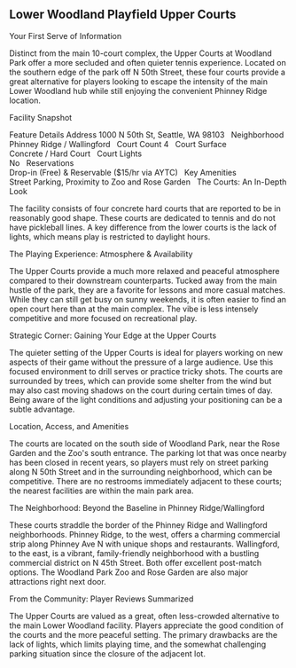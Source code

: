 ## Lower Woodland Playfield Upper Courts

Your First Serve of Information

Distinct from the main 10-court complex, the Upper Courts at Woodland Park offer a more secluded and often quieter tennis experience. Located on the southern edge of the park off N 50th Street, these four courts provide a great alternative for players looking to escape the intensity of the main Lower Woodland hub while still enjoying the convenient Phinney Ridge location.   

Facility Snapshot

Feature	Details
Address	
1000 N 50th St, Seattle, WA 98103    
Neighborhood	
Phinney Ridge / Wallingford    
Court Count	
4    
Court Surface	
Concrete / Hard Court    
Court Lights	
No    
Reservations	
Drop-in (Free) & Reservable ($15/hr via AYTC)    
Key Amenities	
Street Parking, Proximity to Zoo and Rose Garden    
The Courts: An In-Depth Look

The facility consists of four concrete hard courts that are reported to be in reasonably good shape. These courts are dedicated to tennis and do not have pickleball lines. A key difference from the lower courts is the lack of lights, which means play is restricted to daylight hours.   

The Playing Experience: Atmosphere & Availability

The Upper Courts provide a much more relaxed and peaceful atmosphere compared to their downstream counterparts. Tucked away from the main hustle of the park, they are a favorite for lessons and more casual matches. While they can still get busy on sunny weekends, it is often easier to find an open court here than at the main complex. The vibe is less intensely competitive and more focused on recreational play.

Strategic Corner: Gaining Your Edge at the Upper Courts

The quieter setting of the Upper Courts is ideal for players working on new aspects of their game without the pressure of a large audience. Use this focused environment to drill serves or practice tricky shots. The courts are surrounded by trees, which can provide some shelter from the wind but may also cast moving shadows on the court during certain times of day. Being aware of the light conditions and adjusting your positioning can be a subtle advantage.

Location, Access, and Amenities

The courts are located on the south side of Woodland Park, near the Rose Garden and the Zoo's south entrance. The parking lot that was once nearby has been closed in recent years, so players must rely on street parking along N 50th Street and in the surrounding neighborhood, which can be competitive. There are no restrooms immediately adjacent to these courts; the nearest facilities are within the main park area.   

The Neighborhood: Beyond the Baseline in Phinney Ridge/Wallingford

These courts straddle the border of the Phinney Ridge and Wallingford neighborhoods. Phinney Ridge, to the west, offers a charming commercial strip along Phinney Ave N with unique shops and restaurants. Wallingford, to the east, is a vibrant, family-friendly neighborhood with a bustling commercial district on N 45th Street. Both offer excellent post-match options. The Woodland Park Zoo and Rose Garden are also major attractions right next door.   

From the Community: Player Reviews Summarized

The Upper Courts are valued as a great, often less-crowded alternative to the main Lower Woodland facility. Players appreciate the good condition of the courts and the more peaceful setting. The primary drawbacks are the lack of lights, which limits playing time, and the somewhat challenging parking situation since the closure of the adjacent lot.

